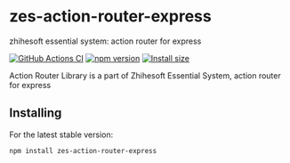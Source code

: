 # zes-action-router-express
zhihesoft essential system: action router for express


[![GitHub Actions CI](https://github.com/zhihesoft/zes-action-router-express/workflows/CI/badge.svg)](https://github.com/zhihesoft/zes-action-router-express/actions?query=workflow%3ACI)
[![npm version](https://badge.fury.io/js/zes-action-router-express.svg)](https://www.npmjs.com/package/zes-action-router-express)
[![Install size](https://packagephobia.com/badge?p=zes-action-router-express)](https://packagephobia.com/result?p=zes-action-router-express)

Action Router Library is a part of Zhihesoft Essential System, action router for express

## Installing
For the latest stable version:

```bash
npm install zes-action-router-express
```




